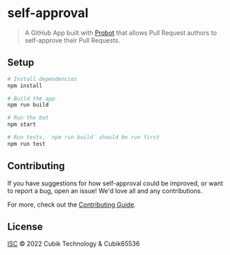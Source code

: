 # self-approval

> A GitHub App built with [Probot](https://github.com/probot/probot) that allows Pull Request authors to self-approve their Pull Requests.

## Setup

```sh
# Install dependencies
npm install

# Build the app
npm run build

# Run the bot
npm start

# Run tests, `npm run build` should be run first
npm run test
```

## Contributing

If you have suggestions for how self-approval could be improved, or want to report a bug, open an issue! We'd love all and any contributions.

For more, check out the [Contributing Guide](CONTRIBUTING.md).

## License

[ISC](LICENSE) © 2022 Cubik Technology & Cubik65536

